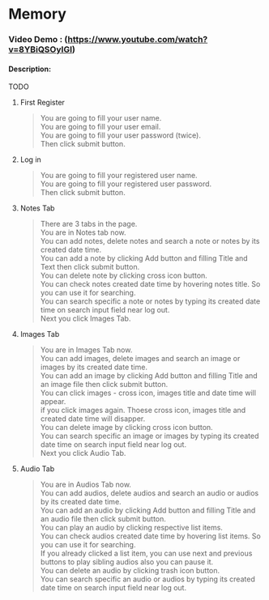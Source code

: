 # Memory
### Video Demo : (https://www.youtube.com/watch?v=8YBiQSOyIGI)
#### Description: 

TODO

1. First Register
   >You are going to fill your user name.  
   >You are going to fill your user email.  
   >You are going to fill your user password (twice).  
   >Then click submit button.  

2. Log in   
   >You are going to fill your registered user name.  
   >You are going to fill your registered user password.  
   >Then click submit button.  

3. Notes Tab
   >There are 3 tabs in the page.  
   >You are in Notes tab now.  
   >You can add notes, delete notes and search a note or notes by its created date time.  
   >You can add a note by clicking Add button and filling Title and Text then click submit button.    
   >You can delete note by clicking cross icon button.  
   >You can check notes created date time by hovering notes title. So you can use it for searching.  
   >You can search specific a note or notes by typing its created date time on search input field near log out.  
   >Next you click Images Tab.  

4. Images Tab
   >You are in Images Tab now.  
   >You can add images, delete images and search an image or images by its created date time.  
   >You can add an image by clicking Add button and filling Title and an image file then click submit button.  
   >You can click images - cross icon, images title and date time will appear.  
   >if you click images again. Thoese cross icon, images title and created date time will disapper.  
   >You can delete image by clicking cross icon button.  
   >You can search specific an image or images by typing its created date time on search input field near log out.  
   >Next you click Audio Tab.  

5. Audio Tab
   >You are in Audios Tab now.  
   >You can add audios, delete audios and search an audio or audios by its created date time.  
   >You can add an audio by clicking Add button and filling Title and an audio file then click submit button.  
   >You can play an audio by clicking respective list items.  
   >You can check audios created date time by hovering list items. So you can use it for searching.  
   >If you already clicked a list item, you can use next and previous buttons to play sibling audios also you can pause it.     
   >You can delete an audio by clicking trash icon button.  
   >You can search specific an audio or audios by typing its created date time on search input field near log out.  
